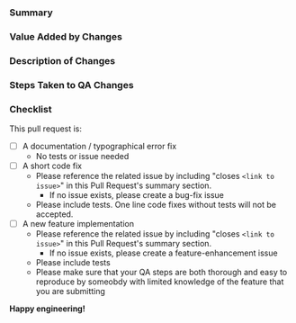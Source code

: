 <!-- Make sure that your title neatly summarizes the proposed changes -->

### Summary
<!-- Provide a short overview of the changes -->

### Value Added by Changes
<!-- Describe where and how the changes add value -->

### Description of Changes
<!-- Describe the changes in detail -->

### Steps Taken to QA Changes
<!-- Describe the steps that you have taken to make sure that your changes work as intended without breaking other functionality. These steps should be reproducible and easy to follow for other QA testers-->

### Checklist
<!-- go over following points. check them with an `x` if they do apply, (they turn into clickable checkboxes once the PR is submitted, so no need to do everything at once)

-->

This pull request is:

- [ ] A documentation / typographical error fix
	- No tests or issue needed
- [ ] A short code fix
	- Please reference the related issue by including "closes `<link to issue>`" in this Pull Request's summary section. 
        - If no issue exists, please create a bug-fix issue 
	- Please include tests. One line code fixes without tests will not be accepted.
- [ ] A new feature implementation
	- Please reference the related issue by including "closes `<link to issue>`" in this Pull Request's summary section. 
        - If no issue exists, please create a feature-enhancement issue 
	- Please include tests
    - Please make sure that your QA steps are both thorough and easy to reproduce by someobdy with limited knowledge of the feature that you are submitting


**Happy engineering!**
